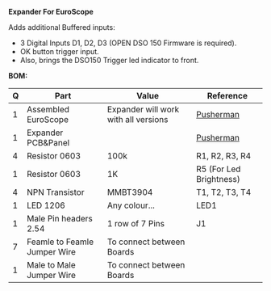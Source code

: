 **Expander For EuroScope**

Adds additional Buffered inputs:
- 3 Digital Inputs D1, D2, D3 (OPEN DSO 150 Firmware is required).
- OK button trigger input.
- Also, brings the DSO150 Trigger led indicator to front.

**BOM:**

|Q|Part|Value|Reference|
|-|----|-----|---------|
|1|Assembled EuroScope|Expander will work with all versions|[Pusherman](https://pushermanproductions.com/product/dso150-mk2-oscilloscope-eurorack-conversion-kit-14hp-pcb-panel/)|
|1|Expander PCB&Panel||[Pusherman](https://pushermanproductions.com/product/plum-audio-dso150-mk2-oscilloscope-expander-2hp-pcb-panel/)|
|4|Resistor 0603|100k|R1, R2, R3, R4|
|1|Resistor 0603|1K|R5 (For Led Brightness)|
|4|NPN Transistor| MMBT3904|T1, T2, T3, T4|
|1|LED 1206|Any colour...|LED1|
|1|Male Pin headers 2.54| 1 row of 7 Pins| J1|
|7|Feamle to Feamle Jumper Wire|To connect between Boards||
|1|Male to Male Jumper Wire|To connect between Boards|| 
